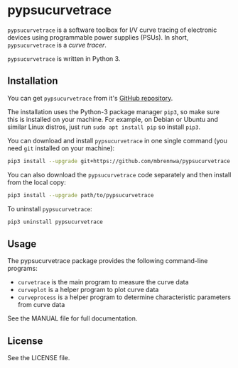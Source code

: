 # pypsucurvetrace
`pypsucurvetrace` is a software toolbox for I/V curve tracing of electronic devices using programmable power supplies (PSUs). In short, `pypsucurvetrace` is a *curve tracer*.

`pypsucurvetrace` is written in Python 3.

## Installation
You can get `pypsucurvetrace` from it's [GitHub repository](https://github.com/mbrennwa/pypsucurvetrace).

The installation uses the Python-3 package manager `pip3`, so make sure this is installed on your machine. For example, on Debian or Ubuntu and similar Linux distros, just run `sudo apt install pip` so install `pip3`.

You can download and install `pypsucurvetrace` in one single command (you need `git` installed on your machine):
```bash
pip3 install --upgrade git+https://github.com/mbrennwa/pypsucurvetrace
```

You can also download the `pypsucurvetrace` code separately and then install from the local copy:
```bash
pip3 install --upgrade path/to/pypsucurvetrace
```

To uninstall `pypsucurvetrace`:
```bash
pip3 uninstall pypsucurvetrace
```

## Usage
The pypsucurvetrace package provides the following command-line programs:
* `curvetrace` is the main program to measure the curve data
* `curveplot` is a helper program to plot curve data
* `curveprocess` is a helper program to determine characteristic parameters from curve data

See the MANUAL file for full documentation.

## License
See the LICENSE file.
